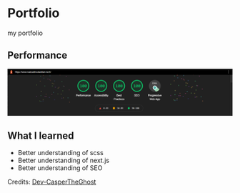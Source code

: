# Portfolio

my portfolio

## Performance

![performance](./public/performance.png)

## What I learned

- Better understanding of scss
- Better understanding of next.js
- Better understanding of SEO

Credits: [Dev-CasperTheGhost](https://github.com/Dev-CasperTheGhost)
